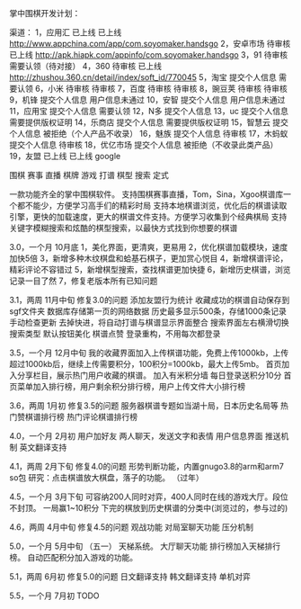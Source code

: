 掌中围棋开发计划：

渠道：
1，应用汇 已上线			已上线				http://www.appchina.com/app/com.soyomaker.handsgo
2，安卓市场 待审核			已上线				http://apk.hiapk.com/appinfo/com.soyomaker.handsgo
3，91 待审核 				需要认领（待对接）
4，360 待审核 				已上线				http://zhushou.360.cn/detail/index/soft_id/770045
5，淘宝 提交个人信息		需要认领
6，小米 待审核				待审核	
7，百度 待审核				待审核
8，豌豆荚 待审核			待审核
9，机锋 提交个人信息		用户信息未通过
10，安智 提交个人信息		用户信息未通过	
11，应用宝 提交个人信息		需要认领
12，N多 提交个人信息
13，uc 提交个人信息			需要提供版权证明
14，乐商店 提交个人信息		需要提供版权证明
15，智慧云 提交个人信息		被拒绝（个人产品不收录）
16，魅族 提交个人信息		待审核
17，木蚂蚁 提交个人信息		待审核	
18，优亿市场 提交个人信息	被拒绝（不收录此类产品）
19，友盟 已上线				已上线
google

围棋 赛事 直播 棋牌 游戏 打谱 棋型 搜索 定式

一款功能齐全的掌中围棋软件。
支持围棋赛事直播，Tom，Sina，Xgoo棋谱库一个都不能少，方便学习高手们的精彩时局
支持本地棋谱浏览，优化后的棋谱读取引擎，更快的加载速度，更大的棋谱文件支持。方便学习收集到个经典棋局
支持关键字模糊搜索和炫酷的棋型搜索，以最快方式找到你想要的棋谱 

3.0，一个月 10月底
1，美化界面，更清爽，更易用
2，优化棋谱加载模块，速度加快5倍
3，新增多种木纹棋盘和蛤基石棋子，更加赏心悦目
4，新增棋谱评论，精彩评论不容错过
5，新增棋型搜索，查找棋谱更加快捷
6，新增历史棋谱，浏览记录一目了然
7，修复老版本所有已知问题

3.1，两周 11月中旬
修复3.0的问题
添加友盟行为统计
收藏成功的棋谱自动保存到sgf文件夹
数据库存储第一页的网络数据
历史最多显示500条，存储1000条记录
手动检查更新
去掉快进，将自动打谱与棋谱显示界面整合
搜索界面左右横滑切换搜索类型
默认按钮美化
棋谱点赞
登录重构，不用每次都登录


3.5，一个月 12月中旬
我的收藏界面加入上传棋谱功能，免费上传1000kb，上传超过1000kb后，继续上传需要积分，100积分=1000kb，最大上传5mb。
首页加入分享栏目，展示热门用户收藏的棋谱。
加入有米积分墙
每日登录送积分10分
首页菜单加入排行榜，用户剩余积分排行榜，用户上传文件大小排行榜


3.6，两周 1月初
修复3.5的问题
服务器棋谱专题如当湖十局，日本历史名局等
热门赞棋谱排行榜
热门评论棋谱排行榜


4.0，一个月 2月初
用户加好友
两人聊天，发送文字和表情
用户信息界面
推送机制
英文翻译支持


4.1，两周 2月下旬
修复4.0的问题
形势判断功能，内置gnugo3.8的arm和arm7 so包
研究：点击棋谱放大棋盘，落子的功能。
（过年）


4.5，一个月 3月下旬
可容纳200人同时对弈，400人同时在线的游戏大厅。段位不封顶。
一局赢1~10积分
下完的棋放到历史棋谱的分类中(浏览过的，参与过的)


4.6，两周 4月中旬
修复4.5的问题
观战功能
对局室聊天功能
压分机制


5.0，一个月 5月中旬
（五一）
天梯系统。
大厅聊天功能
排行榜加入天梯排行榜。
自动匹配积分加入游戏的功能。


5.1，两周 6月初
修复5.0的问题
日文翻译支持
韩文翻译支持
单机对弈

5.5，一个月 7月初
TODO
